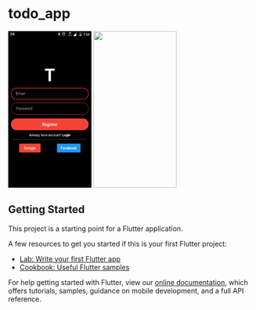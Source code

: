 # todo_app
<img src="lib/Screenshot_20200315-015336.png" width="170" height="320">   <img src="lib/Screenshot_20200315-015427" width="170" height="320"> 
## Getting Started

This project is a starting point for a Flutter application.

A few resources to get you started if this is your first Flutter project:

- [Lab: Write your first Flutter app](https://flutter.dev/docs/get-started/codelab)
- [Cookbook: Useful Flutter samples](https://flutter.dev/docs/cookbook)

For help getting started with Flutter, view our
[online documentation](https://flutter.dev/docs), which offers tutorials,
samples, guidance on mobile development, and a full API reference.
